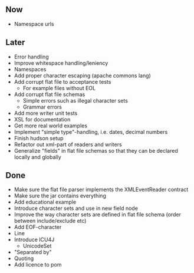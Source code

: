 Now
---
* Namespace urls

Later
-----
* Error handling
* Improve whitespace handling/leniency
* Namespaces
* Add proper character escaping (apache commons lang)
* Add corrupt flat file to acceptance tests
    - For example files without EOL
* Add corrupt flat file schemas
    - Simple errors such as illegal character sets
    - Grammar errors
* Add more writer unit tests
* XSL for documentation
* Get more real world examples
* Implement "simple type"-handling, i.e. dates, decimal numbers
* Finish hudson setup
* Refactor out xml-part of readers and writers
* Generalize "fields" in flat file schemas so that they can be declared locally and globally

Done
----
* Make sure the flat file parser implements the XMLEventReader contract
* Make sure the jar contains everything
* Add educational example
* Introduce character sets and use in new field node
* Improve the way character sets are defined in flat file schema (order between include/exclude etc)
* Add EOF-character
* Line
* Introduce ICU4J
    * UnicodeSet
* "Separated by"
* Quoting
* Add licence to pom
